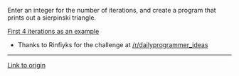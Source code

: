 Enter an integer for the number of iterations, and create a program that prints out a sierpinski triangle.

[ First 4 iterations as an example](http://i.imgur.com/fjlTg.png)

* Thanks to Rinfiyks for the challenge at [/r/dailyprogrammer_ideas](/r/dailyprogrammer_ideas)

---

[Link to origin](https://www.reddit.com/r/dailyprogrammer/rzdft)